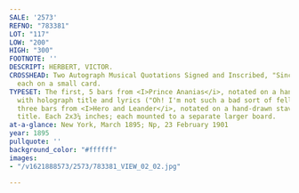 ```yaml
---
SALE: '2573'
REFNO: "783381"
LOT: "117"
LOW: "200"
HIGH: "300"
FOOTNOTE: ''
DESCRIPT: HERBERT, VICTOR.
CROSSHEAD: Two Autograph Musical Quotations Signed and Inscribed, "Sincerely / Yours,"
  each on a small card.
TYPESET: The first, 5 bars from <I>Prince Ananias</i>, notated on a hand-drawn stave,
  with holograph title and lyrics ("Oh! I'm not such a bad sort of fellow"). The second,
  three bars from <I>Hero and Leander</i>, notated on a hand-drawn stave, with holograph
  title. Each 2x3¼ inches; each mounted to a separate larger board.
at-a-glance: New York, March 1895; Np, 23 February 1901
year: 1895
pullquote: ''
background_color: "#ffffff"
images:
- "/v1621888573/2573/783381_VIEW_02_02.jpg"

---
```


